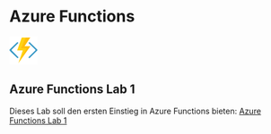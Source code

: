# Azure Functions

![af.png](lab1/doc/images/af.png)


## Azure Functions Lab 1
Dieses Lab soll den ersten Einstieg in Azure Functions bieten:
[Azure Functions Lab 1](doc/lab1.md)

##

